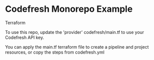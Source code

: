 # Codefresh Monorepo Example

Terraform 

To use this repo, update the 'provider' codefresh/main.tf to use your Codefresh API key. 

You can apply the main.tf terraform file to create a pipeline and project resources, or copy the steps from codefresh.yml
